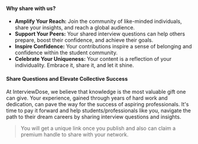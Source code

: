 #### Why share with us?

- **Amplify Your Reach:** Join the community of like-minded individuals, share your insights, and reach a global audience.
-  **Support Your Peers:** Your shared interview questions can help others prepare, boost their confidence, and achieve their goals.
- **Inspire Confidence:** Your contributions inspire a sense of belonging and confidence within the student community.
- **Celebrate Your Uniqueness:** Your content is a reflection of your individuality. Embrace it, share it, and let it shine.

#### Share Questions and Elevate Collective Success

At InterviewDose, we believe that knowledge is the most valuable gift one can give. Your experience, gained through years of hard work and dedication, can pave the way for the success of aspiring professionals. It's time to pay it forward and help students/professionals like you, navigate the path to their dream careers by sharing interview questions and insights.
> You will get a unique link once you publish and also can claim a premium handle to share with your network.
